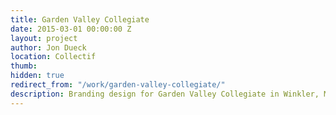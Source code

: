 ```yaml
---
title: Garden Valley Collegiate
date: 2015-03-01 00:00:00 Z
layout: project
author: Jon Dueck
location: Collectif
thumb:
hidden: true
redirect_from: "/work/garden-valley-collegiate/"
description: Branding design for Garden Valley Collegiate in Winkler, Manitoba.
---
```


